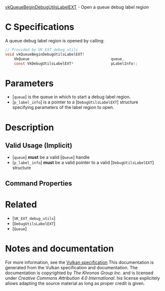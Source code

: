 [vkQueueBeginDebugUtilsLabelEXT](https://www.khronos.org/registry/vulkan/specs/1.3-extensions/man/html/vkQueueBeginDebugUtilsLabelEXT.html) - Open a queue debug label region

# C Specifications
A queue debug label region is opened by calling:
```c
// Provided by VK_EXT_debug_utils
void vkQueueBeginDebugUtilsLabelEXT(
    VkQueue                                     queue,
    const VkDebugUtilsLabelEXT*                 pLabelInfo);
```

# Parameters
- [`queue`] is the queue in which to start a debug label region.
- [`p_label_info`] is a pointer to a [`DebugUtilsLabelEXT`] structure specifying parameters of the label region to open.

# Description
## Valid Usage (Implicit)
-  [`queue`] **must**  be a valid [`Queue`] handle
-  [`p_label_info`] **must**  be a valid pointer to a valid [`DebugUtilsLabelEXT`] structure

## Command Properties

# Related
- [`VK_EXT_debug_utils`]
- [`DebugUtilsLabelEXT`]
- [`Queue`]

# Notes and documentation
For more information, see the [Vulkan specification](https://www.khronos.org/registry/vulkan/specs/1.3-extensions/html/vkspec.html)
This documentation is generated from the Vulkan specification and documentation.
The documentation is copyrighted by *The Khronos Group Inc.* and is licensed under *Creative Commons Attribution 4.0 International*.
his license explicitely allows adapting the source material as long as proper credit is given.
        